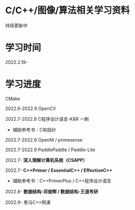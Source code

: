 # C/C++/图像/算法相关学习资料
持续更新中

# 学习时间
2022.2.19-

# 学习进度

CMake

2022.6-2022.9 OpenCV

2022.7-2022.8 C程序设计语言-K&R 一刷
* 辅助参考书：C和指针

2022.7-2022.9 OpenNI / primesense

2022.7-2022.9 PaddlePaddle / Paddle-Lite

2022.7- **深入理解计算机系统（CSAPP）**

2022.7- **C++Primer / EssentialC++ / EffectiveC++**
* 辅助参考书：C++PrimerPlus / C++程序设计语言

2022.8- **数据结构-邓俊辉 / 数据结构-王道考研**

2022.9- 黑马C++网课



